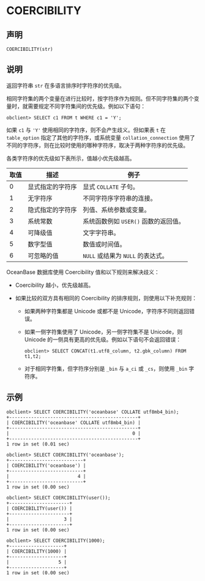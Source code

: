 COERCIBILITY
=================================



声明
-----------------------

```unknow
COERCIBILITY(str)
```



说明
-----------------------

返回字符串 `str` 在多语言排序时字符序的优先级。

相同字符集的两个变量在进行比较时，按字符序作为规则。但不同字符集的两个变量时，就需要规定不同字符集间的优先级。例如以下语句：

```unknow
obclient> SELECT c1 FROM t WHERE c1 = 'Y';
```



如果 `c1` 与 `'Y'` 使用相同的字符序，则不会产生歧义。但如果表 `t` 在 `table_option` 指定了其他的字符序，或系统变量 `collation_connection` 使用了不同的字符序，则在比较时使用的哪种字符序，取决于两种字符序的优先级。

各类字符序的优先级如下表所示，值越小优先级越高。


| 取值 |    描述    |            例子            |
|----|----------|--------------------------|
| 0  | 显式指定的字符序 | 显式 `COLLATE` 子句。         |
| 1  | 无字符序     | 不同字符序字符串的连接。             |
| 2  | 隐式指定的字符序 | 列值、系统参数或变量。              |
| 3  | 系统常数     | 系统函数例如 `USER()` 函数的返回值。  |
| 4  | 可降级值     | 文字字符串。                   |
| 5  | 数字型值     | 数值或时间值。                  |
| 6  | 可忽略的值    | `NULL` 或结果为 `NULL` 的表达式。 |



OceanBase 数据库使用 Coercibility 值和以下规则来解决歧义：

* Coercibility 越小，优先级越高。



* 如果比较的双方具有相同的 Coercibility 的排序规则，则使用以下补充规则：

  * 如果两种字符集都是 Unicode 或都不是 Unicode，字符序不同则返回错误。



  * 如果一侧字符集使用了 Unicode，另一侧字符集不是 Unicode，则 Unicode 的一侧具有更高的优先级。例如以下语句不会返回错误：

    ```unknow
    obclient> SELECT CONCAT(t1.utf8_column, t2.gbk_column) FROM t1,t2;
    ```



  * 对于相同字符集，但字符序分别是 `_bin` 与 `a_ci` 或 `_cs`，则使用 `_bin` 字符序。









示例
-----------------------

```unknow
obclient> SELECT COERCIBILITY('oceanbase' COLLATE utf8mb4_bin);
+-----------------------------------------------+
| COERCIBILITY('oceanbase' COLLATE utf8mb4_bin) |
+-----------------------------------------------+
|                                             0 |
+-----------------------------------------------+
1 row in set (0.01 sec)

obclient> SELECT COERCIBILITY('oceanbase');
+---------------------------+
| COERCIBILITY('oceanbase') |
+---------------------------+
|                         4 |
+---------------------------+
1 row in set (0.00 sec)

obclient> SELECT COERCIBILITY(user());
+----------------------+
| COERCIBILITY(user()) |
+----------------------+
|                    3 |
+----------------------+
1 row in set (0.00 sec)

obclient> SELECT COERCIBILITY(1000);
+--------------------+
| COERCIBILITY(1000) |
+--------------------+
|                  5 |
+--------------------+
1 row in set (0.00 sec)
```
